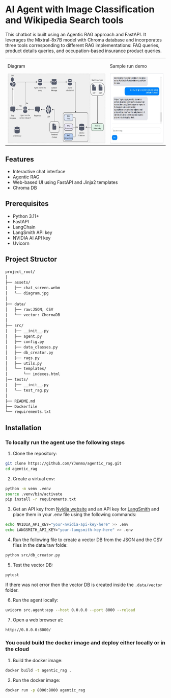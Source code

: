 # AI Agent with Image Classification and Wikipedia Search tools

This chatbot is built using an Agentic RAG approach and FastAPI. It leverages the Mixtral-8x7B model with Chroma database and incorporates three tools corresponding to different RAG implementations: FAQ queries, product details queries, and occupation-based insurance product queries.


<table>
  <tr>
    <td>
      <p>Diagram</p>
      <img src="./assets/diagram.jpg" alt="Agent Architecture Diagram" width="800" height="220">
    </td>
    <td>
      <p>Sample run demo</p>
      <img src="./assets/chat_screen.jpg" width="400" height="220" alt="Watch the video">
    </td>
  </tr>
</table>


## Features

- Interactive chat interface
- Agentic RAG
- Web-based UI using FastAPI and Jinja2 templates
- Chroma DB


## Prerequisites

- Python 3.11+
- FastAPI
- LangChain
- LangSmith API key
- NVIDIA AI API key
- Uvicorn


## Project Structor
```bash
project_root/
│
├── assets/
│   ├── chat_screen.webm
│   └── diagram.jpg   
│     
├── data/
│   ├── raw:JSON, CSV
│   └── vector: ChormaDB
│
├── src/
│   ├── __init__.py
│   ├── agent.py
│   ├── config.py
│   ├── data_classes.py
│   ├── db_creator.py
│   ├── rags.py
│   ├── utils.py
│   └── templates/
│       └── indexes.html
│── tests/
│   ├── __init__.py
│   └── test_rag.py      
│
├── README.md
├── Dockerfile
└── requirements.txt
```


## Installation

### To locally run the agent use the following steps

1. Clone the repository:
```bash
git clone https://github.com/YJonmo/agentic_rag.git
cd agentic_rag
```

2. Create a virtual env:
```bash
python -m venv .venv
source .venv/bin/activate
pip install -r requirements.txt
```

3. Get an API key from [Nvidia website](https://build.nvidia.com/mistralai/mixtral-8x7b-instruct?snippet_tab=Python&signin=true&api_key=true) and an API key for [LangSmith](https://docs.smith.langchain.com/administration/how_to_guides/organization_management/create_account_api_key) and place them in your .env file using the following commands:
```bash
echo NVIDIA_API_KEY="your-nvidia-api-key-here" >> .env
echo LANGSMITH_API_KEY="your-langsmith-key-here" >> .env
```

4. Run the following file to create a vector DB from the JSON and the CSV files in the data/raw folde:
```bash
python src/db_creator.py
```

5. Test the vector DB:
```bash
pytest
```
If there was not error then the vector DB is created inside the ```.data/vector``` folder.


6. Run the agent locally:
```bash
uvicorn src.agent:app --host 0.0.0.0 --port 8000 --reload
```

7. Open a web browser at:
```bash
http://0.0.0.0:8000/
```

### You could build the docker image and deploy either locally or in the cloud

1. Build the docker image:
```bash
docker build -t agentic_rag .
```

2. Run the docker image:
```bash
docker run -p 8000:8000 agentic_rag
```
